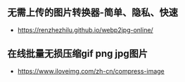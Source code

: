 ## 无需上传的图片转换器-简单、隐私、快速
* https://renzhezhilu.github.io/webp2jpg-online/
## 在线批量无损压缩gif png jpg图片
* https://www.iloveimg.com/zh-cn/compress-image
